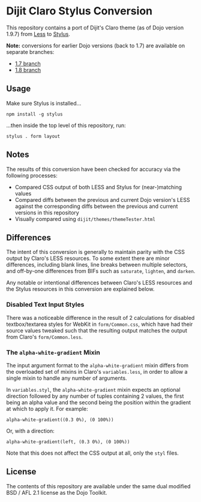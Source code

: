 # Dijit Claro Stylus Conversion

This repository contains a port of Dijit's Claro theme (as of Dojo version 1.9.7)
from [Less](http://lesscss.org/) to [Stylus](http://learnboost.github.com/stylus/).

**Note:** conversions for earlier Dojo versions (back to 1.7) are available on separate branches:

* [1.7 branch](https://github.com/kfranqueiro/dijit-claro-stylus/tree/1.7)
* [1.8 branch](https://github.com/kfranqueiro/dijit-claro-stylus/tree/1.8)

## Usage

Make sure Stylus is installed...

```
npm install -g stylus
```

...then inside the top level of this repository, run:

```
stylus . form layout
```

## Notes

The results of this conversion have been checked for accuracy via the
following processes:

* Compared CSS output of both LESS and Stylus for (near-)matching values
* Compared diffs between the previous and current Dojo version's LESS against
  the corresponding diffs between the previous and current versions in this repository
* Visually compared using `dijit/themes/themeTester.html`

## Differences

The intent of this conversion is generally to maintain parity with the CSS output
by Claro's LESS resources.  To some extent there are minor differences, including
blank lines, line breaks between multiple selectors, and off-by-one differences
from BIFs such as `saturate`, `lighten`, and `darken`.

Any notable or intentional differences between Claro's LESS resources and the
Stylus resources in this conversion are explained below.

### Disabled Text Input Styles

There was a noticeable difference in the result of 2 calculations for disabled
textbox/textarea styles for WebKit in `form/Common.css`, which have had their
source values tweaked such that the resulting output matches the output from
Claro's `form/Common.less`.

### The `alpha-white-gradient` Mixin

The input argument format to the `alpha-white-gradient` mixin differs from the
overloaded set of mixins in Claro's `variables.less`, in order to allow a
single mixin to handle any number of arguments.

In `variables.styl`, the `alpha-white-gradient` mixin expects an optional
direction followed by any number of tuples containing 2 values, the first
being an alpha value and the second being the position within the gradient
at which to apply it.  For example:

    alpha-white-gradient((0.3 0%), (0 100%))

Or, with a direction:

    alpha-white-gradient(left, (0.3 0%), (0 100%))

Note that this does not affect the CSS output at all, only the `styl` files.

## License

The contents of this repository are available under the same dual
modified BSD / AFL 2.1 license as the Dojo Toolkit.